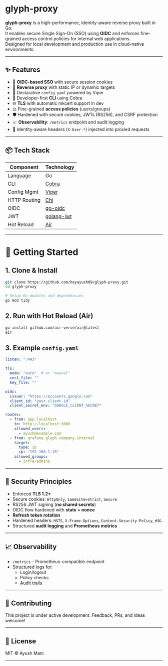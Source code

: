 # glyph-proxy

**glyph-proxy** is a high-performance, identity-aware reverse proxy built in Go.  
It enables secure Single Sign-On (SSO) using **OIDC** and enforces fine-grained access control policies for internal web applications.  
Designed for local development and production use in cloud-native environments.

---

## ✨ Features

- 🔐 **OIDC-based SSO** with secure session cookies
- 🔁 **Reverse proxy** with static IP or dynamic targets
- 📜 Declarative `config.yaml` powered by Viper
- 🔧 Developer-first **CLI** using Cobra
- 🌐 **TLS** with automatic mkcert support in dev
- ⚖️ Fine-grained **access policies** (users/groups)
- 🛡️ Hardened with secure cookies, JWTs (RS256), and CSRF protection
- 📈 **Observability**: `/metrics` endpoint and audit logging
- 🧠 Identity-aware headers (`X-User-*`) injected into proxied requests

---

## 📦 Tech Stack

| Component        | Technology                     |
|------------------|-------------------------------|
| Language         | Go                             |
| CLI              | [Cobra](https://github.com/spf13/cobra)         |
| Config Mgmt      | [Viper](https://github.com/spf13/viper)         |
| HTTP Routing     | [Chi](https://github.com/go-chi/chi)            |
| OIDC             | [go-oidc](https://github.com/coreos/go-oidc)    |
| JWT              | [golang-jwt](https://github.com/golang-jwt/jwt) |
| Hot Reload       | [Air](https://github.com/cosmtrek/air)          |

---

# 🚀 Getting Started

## 1. Clone & Install

```bash
git clone https://github.com/heyayush09/glyph-proxy.git
cd glyph-proxy

# Setup Go modules and dependencies
go mod tidy
```

## 2. Run with Hot Reload (Air)

```bash
go install github.com/air-verse/air@latest
air
```

## 3. Example `config.yaml`

```yaml
listen: ":443"

tls:
  mode: "auto"  # or "manual"
  cert_file: ""
  key_file: ""

oidc:
  issuer: "https://accounts.google.com"
  client_id: "your-client-id"
  client_secret_env: "GOOGLE_CLIENT_SECRET"

routes:
  - from: app.localhost
    to: http://localhost:3000
    allowed_users:
      - ayush@example.com
  - from: grafana.glyph.company.internal
    target:
      type: ip
      ip: "192.168.1.10"
    allowed_groups:
      - infra-admins
```

---

## 🔐 Security Principles

- Enforced **TLS 1.2+**
- Secure cookies: `HttpOnly`, `SameSite=Strict`, `Secure`
- RS256 JWT signing (**no shared secrets**)
- OIDC flow hardened with **state + nonce**
- **Refresh token rotation**
- Hardened headers: `HSTS`, `X-Frame-Options`, `Content-Security-Policy`, etc.
- Structured **audit logging** and **Prometheus metrics**

---

## 📈 Observability

- `/metrics` – Prometheus-compatible endpoint
- Structured logs for:
  - Login/logout
  - Policy checks
  - Audit trails

---

## 👷 Contributing

This project is under active development. Feedback, PRs, and ideas welcome!

---

## 📄 License

MIT © Ayush Mani

---

